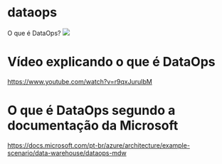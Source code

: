 # dataops
O que é DataOps?
<img src="https://upload.wikimedia.org/wikipedia/commons/thumb/a/a2/Dataops.gif/220px-Dataops.gif">
# Vídeo explicando o que é DataOps
https://www.youtube.com/watch?v=r9qxJuruIbM

# O que é DataOps segundo a documentação da Microsoft
https://docs.microsoft.com/pt-br/azure/architecture/example-scenario/data-warehouse/dataops-mdw

